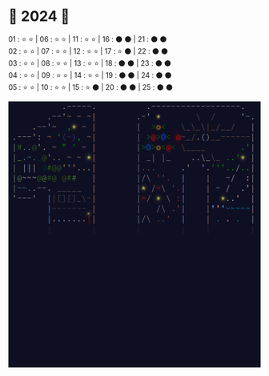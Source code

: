 # 🎅 2024 🎄

01 : ⭐ ⭐ | 06 : ⭐ ⭐ | 11 : ⭐ ⭐ | 16 : ⚫ ⚫ | 21 : ⚫ ⚫   
02 : ⭐ ⭐ | 07 : ⭐ ⭐ | 12 : ⭐ ⭐ | 17 : ⭐ ⚫ | 22 : ⚫ ⚫   
03 : ⭐ ⭐ | 08 : ⭐ ⭐ | 13 : ⭐ ⭐ | 18 : ⚫ ⚫ | 23 : ⚫ ⚫   
04 : ⭐ ⭐ | 09 : ⭐ ⭐ | 14 : ⭐ ⭐ | 19 : ⚫ ⚫ | 24 : ⚫ ⚫   
05 : ⭐ ⭐ | 10 : ⭐ ⭐ | 15 : ⭐ ⚫ | 20 : ⚫ ⚫ | 25 : ⚫ ⚫    

![2024](../screenshots/2024.png "2024")

